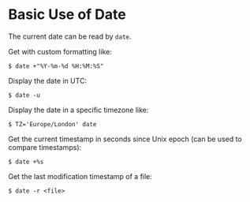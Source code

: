 # Basic Use of Date

The current date can be read by `date`.

Get with custom formatting like:

```console
$ date +"%Y-%m-%d %H:%M:%S"
```

Display the date in UTC:

```console
$ date -u
```

Display the date in a specific timezone like:

```console
$ TZ='Europe/London' date
```

Get the current timestamp in seconds since Unix epoch (can be used to compare timestamps):

```console
$ date +%s
```

Get the last modification timestamp of a file:

```console
$ date -r <file>
```
